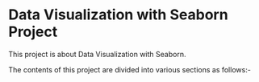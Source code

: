 # Data Visualization with Seaborn Project


This project is about Data Visualization with Seaborn. 


The contents of this project are divided into various sections as follows:-
